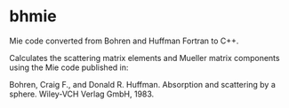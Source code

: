 # bhmie
Mie code converted from Bohren and Huffman Fortran to C++.

Calculates the scattering matrix elements and Mueller matrix components using the Mie code published in:

Bohren, Craig F., and Donald R. Huffman. Absorption and scattering by a sphere. Wiley‐VCH Verlag GmbH, 1983.
